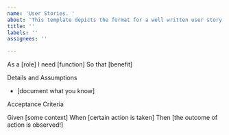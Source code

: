 ```yaml
---
name: 'User Stories. '
about: 'This template depicts the format for a well written user story. '
title: ''
labels: ''
assignees: ''

---
```


As a [role] I need [function] So that [benefit]

Details and Assumptions
- [document what you know]

Acceptance Criteria

 Given [some context]
 When [certain action is taken]
 Then [the outcome of action is observed!]
